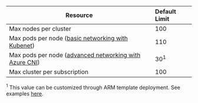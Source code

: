 | Resource | Default Limit |
| --- | :--- |
| Max nodes per cluster | 100 |
| Max pods per node ([basic networking with Kubenet][basic-networking]) | 110 |
| Max pods per node ([advanced networking with Azure CNI][advanced-networking]) | 30<sup>1</sup> |
| Max cluster per subscription | 100 |

<sup>1</sup> This value can be customized through ARM template deployment. See examples [here](https://github.com/Azure/ACS/tree/master/docs/VNET). <br />

<!-- LINKS - Internal -->
[basic-networking]: ../articles/aks/networking-overview.md#basic-networking
[advanced-networking]: ../articles/aks/networking-overview.md#advanced-networking

<!-- LINKS - External -->
[azure-support]: https://ms.portal.azure.com/#blade/Microsoft_Azure_Support/HelpAndSupportBlade/newsupportrequest
[arm-deployment-example]: https://github.com/Azure/AKS/blob/master/examples/vnet/02-aks-custom-vnet.json#L64-L69
